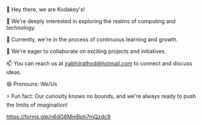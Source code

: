 👋 Hey there, we are Kodakey's!

👀 We're deeply interested in exploring the realms of computing and technology.

🌱 Currently, we're in the process of continuous learning and growth.

💞️ We're eager to collaborate on exciting projects and initiatives.

📫 You can reach us at jrabhijrathod@hotmail.com to connect and discuss ideas.

😄 Pronouns: We/Us

⚡ Fun fact: Our curiosity knows no bounds, and we're always ready to push the limits of imagination!

https://forms.gle/n6dG8MmBph7mQzdc9
<!--
kodakkey/kodakkey is a ✨ special ✨ repository because its `README.md` (this file) appears on your GitHub profile.
You can click the Preview link to take a look at your changes.
-->
